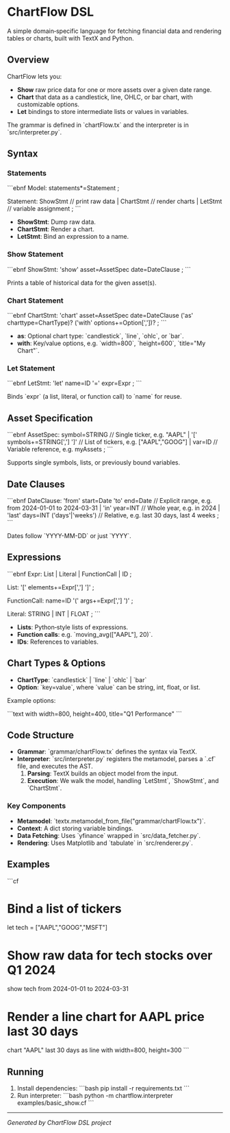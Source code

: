# ChartFlow DSL

A simple domain‑specific language for fetching financial data and rendering tables or charts, built with TextX and Python.

## Overview

ChartFlow lets you:

- **Show** raw price data for one or more assets over a given date range.
- **Chart** that data as a candlestick, line, OHLC, or bar chart, with customizable options.
- **Let** bindings to store intermediate lists or values in variables.

The grammar is defined in \`chartFlow.tx\` and the interpreter is in \`src/interpreter.py\`.

## Syntax

### Statements

\`\`\`ebnf
Model:
    statements*=Statement
;

Statement:
      ShowStmt      // print raw data
    | ChartStmt     // render charts
    | LetStmt       // variable assignment
;
\`\`\`

- **ShowStmt**: Dump raw data.  
- **ChartStmt**: Render a chart.  
- **LetStmt**: Bind an expression to a name.

### Show Statement

\`\`\`ebnf
ShowStmt:
    'show' asset=AssetSpec date=DateClause
;
\`\`\`

Prints a table of historical data for the given asset(s).

### Chart Statement

\`\`\`ebnf
ChartStmt:
    'chart' asset=AssetSpec date=DateClause
    ('as' charttype=ChartType)?
    ('with' options+=Option[','])?
;
\`\`\`

- **as**: Optional chart type: \`candlestick\`, \`line\`, \`ohlc\`, or \`bar\`.  
- **with**: Key/value options, e.g. \`width=800\`, \`height=600\`, \`title="My Chart"\`.

### Let Statement

\`\`\`ebnf
LetStmt:
    'let' name=ID '=' expr=Expr
;
\`\`\`

Binds \`expr\` (a list, literal, or function call) to \`name\` for reuse.

## Asset Specification

\`\`\`ebnf
AssetSpec:
      symbol=STRING            // Single ticker, e.g. "AAPL"
    | '[' symbols+=STRING[','] ']'  // List of tickers, e.g. ["AAPL","GOOG"]
    | var=ID                   // Variable reference, e.g. myAssets
;
\`\`\`

Supports single symbols, lists, or previously bound variables.

## Date Clauses

\`\`\`ebnf
DateClause:
      'from' start=Date 'to' end=Date  // Explicit range, e.g. from 2024-01-01 to 2024-03-31
    | 'in'  year=INT                   // Whole year, e.g. in 2024
    | 'last' days=INT ('days'|'weeks')  // Relative, e.g. last 30 days, last 4 weeks
;
\`\`\`

Dates follow \`YYYY-MM-DD\` or just \`YYYY\`.

## Expressions

\`\`\`ebnf
Expr:
      List
    | Literal
    | FunctionCall
    | ID
;

List:
    '[' elements+=Expr[','] ']'
;

FunctionCall:
    name=ID '(' args+=Expr[','] ')'
;

Literal:
    STRING | INT | FLOAT
;
\`\`\`

- **Lists**: Python‑style lists of expressions.  
- **Function calls**: e.g. \`moving_avg(["AAPL"], 20)\`.  
- **IDs**: References to variables.

## Chart Types & Options

- **ChartType**: \`candlestick\` \| \`line\` \| \`ohlc\` \| \`bar\`  
- **Option**: \`key=value\`, where \`value\` can be string, int, float, or list.

Example options:

\`\`\`text
with width=800, height=400, title="Q1 Performance"
\`\`\`

## Code Structure

- **Grammar**: \`grammar/chartFlow.tx\` defines the syntax via TextX.  
- **Interpreter**: \`src/interpreter.py\` registers the metamodel, parses a \`.cf\` file, and executes the AST.  
  1. **Parsing**: TextX builds an object model from the input.  
  2. **Execution**: We walk the model, handling \`LetStmt\`, \`ShowStmt\`, and \`ChartStmt\`.

### Key Components

- **Metamodel**: \`textx.metamodel_from_file("grammar/chartFlow.tx")\`.  
- **Context**: A dict storing variable bindings.  
- **Data Fetching**: Uses \`yfinance\` wrapped in \`src/data_fetcher.py\`.  
- **Rendering**: Uses Matplotlib and \`tabulate\` in \`src/renderer.py\`.

## Examples

\`\`\`cf
# Bind a list of tickers
let tech = ["AAPL","GOOG","MSFT"]

# Show raw data for tech stocks over Q1 2024
show tech from 2024-01-01 to 2024-03-31

# Render a line chart for AAPL price last 30 days
chart "AAPL" last 30 days as line with width=800, height=300
\`\`\`

## Running

1. Install dependencies:
   \`\`\`bash
   pip install -r requirements.txt
   \`\`\`
2. Run interpreter:
   \`\`\`bash
   python -m chartflow.interpreter examples/basic_show.cf
   \`\`\`

---

*Generated by ChartFlow DSL project*
